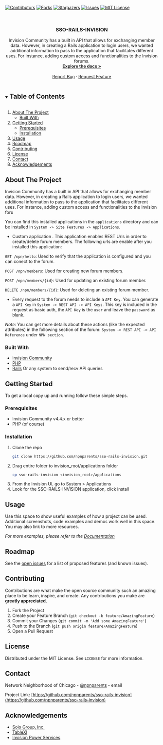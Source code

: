 <!-- PROJECT SHIELDS -->
<!--
*** I'm using markdown "reference style" links for readability.
*** Reference links are enclosed in brackets [ ] instead of parentheses ( ).
*** See the bottom of this document for the declaration of the reference variables
*** for contributors-url, forks-url, etc. This is an optional, concise syntax you may use.
*** https://www.markdownguide.org/basic-syntax/#reference-style-links
-->
[![Contributors][contributors-shield]][contributors-url]
[![Forks][forks-shield]][forks-url]
[![Stargazers][stars-shield]][stars-url]
[![Issues][issues-shield]][issues-url]
[![MIT License][license-shield]][license-url]



<!-- PROJECT LOGO -->
<br />
<p align="center">
  
  <h3 align="center">SSO-RAILS-INVISION</h3>

  <p align="center">
    Invision Community has a built in API that allows for exchanging member data. However, in creating a Rails application to login users, we wanted additional information to pass to the application that facilitates different uses. For instance, adding custom access and functionalities to the Invision forums.
    <br />
    <a href="https://github.com/npnparents/sso-rails-invision"><strong>Explore the docs »</strong></a>
    <br />
    <br />
    <a href="https://github.com/npnparents/sso-rails-invision/issues">Report Bug</a>
    ·
    <a href="https://github.com/npnparents/sso-rails-invision/issues">Request Feature</a>
  </p>
</p>



<!-- TABLE OF CONTENTS -->
<details open="open">
  <summary><h2 style="display: inline-block">Table of Contents</h2></summary>
  <ol>
    <li>
      <a href="#about-the-project">About The Project</a>
      <ul>
        <li><a href="#built-with">Built With</a></li>
      </ul>
    </li>
    <li>
      <a href="#getting-started">Getting Started</a>
      <ul>
        <li><a href="#prerequisites">Prerequisites</a></li>
        <li><a href="#installation">Installation</a></li>
      </ul>
    </li>
    <li><a href="#usage">Usage</a></li>
    <li><a href="#roadmap">Roadmap</a></li>
    <li><a href="#contributing">Contributing</a></li>
    <li><a href="#license">License</a></li>
    <li><a href="#contact">Contact</a></li>
    <li><a href="#acknowledgements">Acknowledgements</a></li>
  </ol>
</details>



<!-- ABOUT THE PROJECT -->
## About The Project

Invision Community has a built in API that allows for exchanging member data. However, in creating a Rails application to login users, we wanted additional information to pass to the application that facilitates different uses. For instance, adding custom access and functionalities to the Invision foru

You can find this installed applications in the `applications` directory and can be installed in `System -> Site Features -> Applications`.

* Custom application . This application enables REST Urls in order to create/delete forum members. The following urls are enable after you installed this application:

`GET /npn/hello`: Used to verify that the application is configured and you can conect to the forum.

`POST /npn/members`: Used for creating new forum members.

`POST /npn/members/{id}`: Used for updating an existing forum member.

`DELETE /npn/members/{id}`: Used for deleting an existing forum member.

* Every request to the forum needs to include a `API Key`. You can generate a `API Key` in `System -> REST API -> API Keys`. This key is included in the request as basic auth, the `API Key` is the `user` and leave the `password` as blank.

*Note*: You can get more details about these actions (like the expected attributes) in the following section of the forum: `System -> REST API -> API Reference` under `NPN section`.


### Built With

* [Invision Community](https://www.invisioncommunity.com)
* [PHP](https://www.php.net)
* [Rails](https://rubyonrails.org) Or any system to send/recv API queries



<!-- GETTING STARTED -->
## Getting Started

To get a local copy up and running follow these simple steps.

### Prerequisites

* Invision Community v4.4.x or better
* PHP (of course)
  

### Installation

1. Clone the repo
   ```sh
   git clone https://github.com/npnparents/sso-rails-invision.git
   ```
2. Drag entire folder to invision_root/applications folder
   ```sh
   cp sso-rails-invision <invision_root>/applications
   ```
3. From the Invision UI, go to System > Applications
4. Look for the SSO-RAILS-INVISION application, click install



<!-- USAGE EXAMPLES -->
## Usage

Use this space to show useful examples of how a project can be used. Additional screenshots, code examples and demos work well in this space. You may also link to more resources.

_For more examples, please refer to the [Documentation](#)_



<!-- ROADMAP -->
## Roadmap

See the [open issues](https://github.com/npnparents/sso-rails-invision/issues) for a list of proposed features (and known issues).



<!-- CONTRIBUTING -->
## Contributing

Contributions are what make the open source community such an amazing place to be learn, inspire, and create.
Any contributions you make are **greatly appreciated**.

1. Fork the Project
2. Create your Feature Branch (`git checkout -b feature/AmazingFeature`)
3. Commit your Changes (`git commit -m 'Add some AmazingFeature'`)
4. Push to the Branch (`git push origin feature/AmazingFeature`)
5. Open a Pull Request



<!-- LICENSE -->
## License

Distributed under the MIT License. See `LICENSE` for more information.



<!-- CONTACT -->
## Contact

Network Neighborhood of Chicago - [@npnparents](https://twitter.com/npnparents) - email

Project Link: [https://github.com/npnparents/sso-rails-invision](https://github.com/npnparents/sso-rails-invision)



<!-- ACKNOWLEDGEMENTS -->
## Acknowledgements

* [Solo Group, Inc.](www.sologroup.com)
* [TableXI](www.tablexi.com)
* [Invision Power Services](invisioncommunity.com)





<!-- MARKDOWN LINKS & IMAGES -->
<!-- https://www.markdownguide.org/basic-syntax/#reference-style-links -->
[contributors-shield]: https://img.shields.io/github/contributors/npnparents/sso-rails-invision.svg?style=for-the-badge
[contributors-url]: https://github.com/npnparents/sso-rails-invision/graphs/contributors
[forks-shield]: https://img.shields.io/github/forks/npnparents/sso-rails-invision.svg?style=for-the-badge
[forks-url]: https://github.com/npnparents/sso-rails-invision/network/members
[stars-shield]: https://img.shields.io/github/stars/npnparents/sso-rails-invision.svg?style=for-the-badge
[stars-url]: https://github.com/npnparents/sso-rails-invision/stargazers
[issues-shield]: https://img.shields.io/github/issues/npnparents/sso-rails-invision.svg?style=for-the-badge
[issues-url]: https://github.com/npnparents/sso-rails-invision/issues
[license-shield]: https://img.shields.io/github/license/npnparents/sso-rails-invision.svg?style=for-the-badge
[license-url]: https://github.com/npnparents/sso-rails-invision/blob/master/LICENSE.txt

